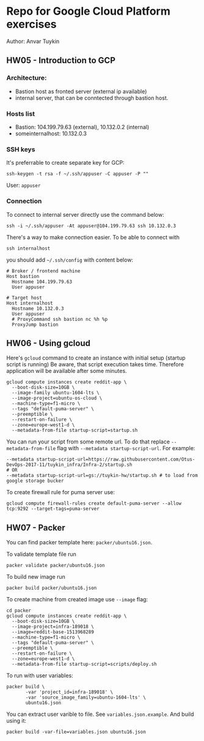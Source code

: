 # Repo for Google Cloud Platform exercises

Author: Anvar Tuykin

## HW05 - Introduction to GCP

### Architecture:
- Bastion host as fronted server (external ip available)
- internal server, that can be conntected through bastion host.

### Hosts list
- Bastion: 104.199.79.63 (external), 10.132.0.2 (internal)
- someinternalhost: 10.132.0.3

### SSH keys

It's preferrable to create separate key for GCP:

```(bash)
ssh-keygen -t rsa -f ~/.ssh/appuser -C appuser -P ""
```

User: `appuser`

### Connection

To connect to internal server directly use the command below:
```(bash)
ssh -i ~/.ssh/appuser -At appuser@104.199.79.63 ssh 10.132.0.3
```

There's a way to make connection easier. To be able to connect with

```
ssh internalhost
```

you should add `~/.ssh/config` with content below:

```
# Broker / frontend machine
Host bastion
  Hostname 104.199.79.63
  User appuser

# Target host
Host internalhost
  Hostname 10.132.0.3
  User appuser
  # ProxyCommand ssh bastion nc %h %p
  ProxyJump bastion
```

## HW06 - Using gcloud

Here's `gcloud` command to create an instance with initial setup (startup script is running)
Be aware, that script execution takes time. Therefore application will be available after some minutes.

```(bash)
gcloud compute instances create reddit-app \
  --boot-disk-size=10GB \
  --image-family ubuntu-1604-lts \
  --image-project=ubuntu-os-cloud \
  --machine-type=f1-micro \
  --tags "default-puma-server" \
  --preemptible \
  --restart-on-failure \
  --zone=europe-west1-d \
  --metadata-from-file startup-script=startup.sh
```

You can run your script from some remote url. To do that replace `--metadata-from-file` flag with `--metadata startup-script-url`. For example:
```(bash)
--metadata startup-script-url=https://raw.githubusercontent.com/Otus-DevOps-2017-11/tuykin_infra/Infra-2/startup.sh
# OR
--metadata startup-script-url=gs://tuykin-hw/startup.sh # to load from google storage bucker
```

To create firewall rule for puma server use:
```(bash)
gcloud compute firewall-rules create default-puma-server --allow tcp:9292 --target-tags=puma-server
```

## HW07 - Packer

You can find packer template here: `packer/ubuntu16.json`.

To validate template file run
```(bash)
packer validate packer/ubuntu16.json
```

To build new image run
```(bash)
packer build packer/ubuntu16.json
```

To create machine from created image use `--image` flag:
```(bash)
cd packer
gcloud compute instances create reddit-app \
  --boot-disk-size=10GB \
  --image-project=infra-189018 \
  --image=reddit-base-1513968289 
  --machine-type=f1-micro \
  --tags "default-puma-server" \
  --preemptible \
  --restart-on-failure \
  --zone=europe-west1-d \
  --metadata-from-file startup-script=scripts/deploy.sh
```

To run with user variables:
```(bash)
packer build \
       -var 'project_id=infra-189018' \
       -var 'source_image_family=ubuntu-1604-lts' \
       ubuntu16.json
```

You can extract user varible to file. See `variables.json.example`. And build using it:
```(bash)
packer build -var-file=variables.json ubuntu16.json 
```

